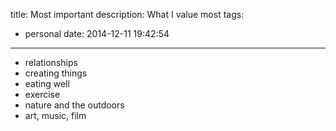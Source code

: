 title: Most important
description: What I value most
tags:
  - personal
date: 2014-12-11 19:42:54
---

- relationships
- creating things
- eating well
- exercise
- nature and the outdoors
- art, music, film
